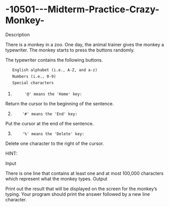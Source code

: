 # -10501---Midterm-Practice-Crazy-Monkey-

Description

There is a monkey in a zoo. One day, the animal trainer gives the monkey a typewriter. The monkey starts to press the buttons randomly.

The typewriter contains the following buttons.

       English alphabet (i.e., A-Z, and a-z)
       Numbers (i.e., 0-9)
       Special characters

1.          '@' means the 'Home' key:

 Return the cursor to the beginning of the sentence.

2.         '#' means the 'End' key:

Put the cursor at the end of the sentence.

3.         '%' means the 'Delete' key:

Delete one character to the right of the cursor.

 

HINT:

Input

There is one line that contains at least one and at most 100,000 characters which represent what the monkey types.
Output

Print out the result that will be displayed on the screen for the monkey’s typing. Your program should print the answer followed by a new line character.
